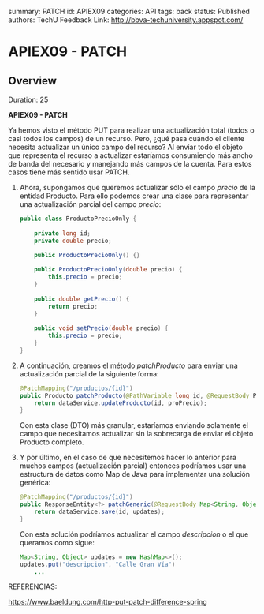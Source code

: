 summary: PATCH
id: APIEX09
categories: API
tags: back
status: Published 
authors: TechU
Feedback Link: http://bbva-techuniversity.appspot.com/

# APIEX09 - PATCH
<!-- ------------------------ -->
## Overview 
Duration: 25

**APIEX09 - PATCH**

Ya hemos visto el método PUT para realizar una actualización total (todos o casi todos los campos) de un recurso.  Pero, ¿qué pasa cuándo el cliente necesita actualizar un único campo del recurso? Al enviar todo el objeto que representa el recurso a actualizar estaríamos consumiendo más ancho de banda del necesario y manejando más campos de la cuenta. Para estos casos tiene más sentido usar PATCH.

1. Ahora, supongamos que queremos actualizar sólo el campo *precio* de la entidad Producto. Para ello podemos crear una clase para representar una actualización parcial  del campo *precio*:

   ```java
   public class ProductoPrecioOnly {
       
       private long id;
       private double precio;
   
       public ProductoPrecioOnly() {}
       
       public ProductoPrecioOnly(double precio) {
           this.precio = precio;
       }
       
       public double getPrecio() {
           return precio;
       }
       
       public void setPrecio(double precio) {
           this.precio = precio;
       }
   }
   ```

   

2. A continuación, creamos el método *patchProducto* para enviar una actualización parcial de la siguiente forma:

   ```java
   @PatchMapping("/productos/{id}")
   public Producto patchProducto(@PathVariable long id, @RequestBody ProductoPrecioOnly proPrecio) {
       return dataService.updateProducto(id, proPrecio);
   }
   ```

   Con esta clase (DTO) más granular, estaríamos enviando solamente el campo que necesitamos actualizar sin la sobrecarga de enviar el objeto Producto completo.

3. Y por último, en el caso de que necesitemos hacer lo anterior para muchos campos (actualización parcial) entonces podríamos usar una estructura de datos como Map de Java para implementar una solución genérica:

   ```java
   @PatchMapping("/productos/{id}")
   public ResponseEntity<?> patchGeneric(@RequestBody Map<String, Object> updates, @PathVariable long id) {
       return dataService.save(id, updates);
   }
   ```

   Con esta solución podríamos actualizar el campo *descripcion* o el que queramos como sigue:

   ```java
   Map<String, Object> updates = new HashMap<>();
   updates.put("descripcion", "Calle Gran Vía")
       ...
   ```

   

REFERENCIAS:

https://www.baeldung.com/http-put-patch-difference-spring